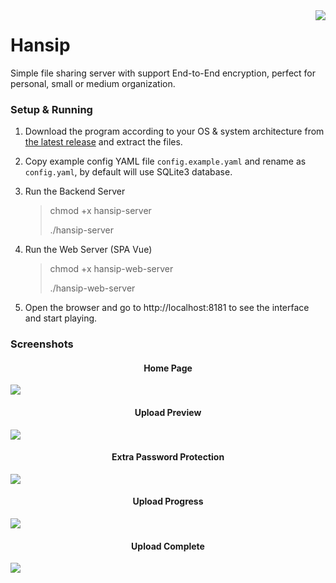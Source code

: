 
<img src="https://raw.github.com/slaveofcode/hansip/develop/assets/logo-256.png" align="right" />

# Hansip

Simple file sharing server with support End-to-End encryption, perfect for personal, small or medium organization.

### Setup & Running

1. Download the program according to your OS & system architecture from [the latest release](https://github.com/slaveofcode/hansip/releases/latest) and extract the files.

2. Copy example config YAML file `config.example.yaml` and rename as `config.yaml`, by default will use SQLite3 database.

3. Run the Backend Server

    >chmod +x hansip-server
    >
    >./hansip-server

4. Run the Web Server (SPA Vue)

    >chmod +x hansip-web-server
    >
    >./hansip-web-server

5. Open the browser and go to http://localhost:8181 to see the interface and start playing.

### Screenshots

<h4 align="center">Home Page</h4>

![](https://raw.github.com/slaveofcode/hansip/develop/assets/screenshots/homepage.png)

<h4 align="center">Upload Preview</h4>

![](https://raw.github.com/slaveofcode/hansip/develop/assets/screenshots/upload-preview.png)

<h4 align="center">Extra Password Protection</h4>

![](https://raw.github.com/slaveofcode/hansip/develop/assets/screenshots/security-password.png)

<h4 align="center">Upload Progress</h4>

![](https://raw.github.com/slaveofcode/hansip/develop/assets/screenshots/upload-progress.png)

<h4 align="center">Upload Complete</h4>

![](https://raw.github.com/slaveofcode/hansip/develop/assets/screenshots/upload-complete.png)

